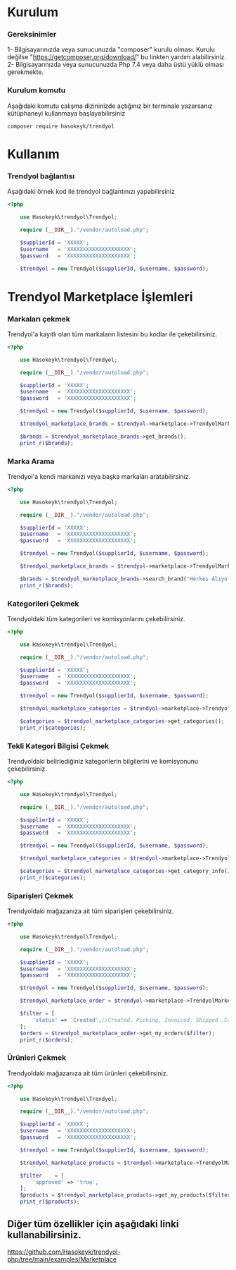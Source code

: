 # Kurulum

### Gereksinimler
1- Bilgisayarınızda veya sunucunuzda "composer" kurulu olması. Kurulu değilse "https://getcomposer.org/download/" bu linkten yardım alabilirsiniz.
2- Bilgisayarınızda veya sunucunuzda Php 7.4 veya daha üstü yüklü olması gerekmekte.

### Kurulum komutu
Aşağıdaki komutu çalışma dizininizde açtığınız bir terminale yazarsanız kütüphaneyi kullanmaya başlayabilirsiniz

```shell
composer require hasokeyk/trendyol
```

# Kullanım

### Trendyol bağlantısı
Aşağıdaki örnek kod ile trendyol bağlantınızı yapabilirsiniz

```php
<?php

    use Hasokeyk\trendyol\Trendyol;

    require (__DIR__)."/vendor/autoload.php";

    $supplierId = 'XXXXX';
    $username   = 'XXXXXXXXXXXXXXXXXXXX';
    $password   = 'XXXXXXXXXXXXXXXXXXXX';

    $trendyol = new Trendyol($supplierId, $username, $password);
```

# Trendyol Marketplace İşlemleri

### Markaları çekmek
Trendyol'a kayıtlı olan tüm markaların listesini bu kodlar ile çekebilirsiniz.

```php
<?php

    use Hasokeyk\trendyol\Trendyol;

    require (__DIR__)."/vendor/autoload.php";

    $supplierId = 'XXXXX';
    $username   = 'XXXXXXXXXXXXXXXXXXXX';
    $password   = 'XXXXXXXXXXXXXXXXXXXX';

    $trendyol = new Trendyol($supplierId, $username, $password);

    $trendyol_marketplace_brands = $trendyol->marketplace->TrendyolMarketplaceBrands();

    $brands = $trendyol_marketplace_brands->get_brands();
    print_r($brands);
```

### Marka Arama
Trendyol'a kendi markanızı veya başka markaları aratabilirsiniz.

```php
<?php

    use Hasokeyk\trendyol\Trendyol;

    require (__DIR__)."/vendor/autoload.php";

    $supplierId = 'XXXXX';
    $username   = 'XXXXXXXXXXXXXXXXXXXX';
    $password   = 'XXXXXXXXXXXXXXXXXXXX';

    $trendyol = new Trendyol($supplierId, $username, $password);

    $trendyol_marketplace_brands = $trendyol->marketplace->TrendyolMarketplaceBrands();

    $brands = $trendyol_marketplace_brands->search_brand('Herkes Alıyo');
    print_r($brands);
```

### Kategorileri Çekmek
Trendyoldaki tüm kategorileri ve komisyonlarını çekebilirsiniz.

```php
<?php

    use Hasokeyk\trendyol\Trendyol;

    require (__DIR__)."/vendor/autoload.php";

    $supplierId = 'XXXXX';
    $username   = 'XXXXXXXXXXXXXXXXXXXX';
    $password   = 'XXXXXXXXXXXXXXXXXXXX';

    $trendyol = new Trendyol($supplierId, $username, $password);

    $trendyol_marketplace_categories = $trendyol->marketplace->TrendyolMarketplaceCategories();

    $categories = $trendyol_marketplace_categories->get_categories();
    print_r($categories);
```

### Tekli Kategori Bilgisi Çekmek
Trendyoldaki belirlediğiniz kategorilerin bilgilerini ve komisyonunu çekebilirsiniz.

```php
<?php

    use Hasokeyk\trendyol\Trendyol;

    require (__DIR__)."/vendor/autoload.php";

    $supplierId = 'XXXXX';
    $username   = 'XXXXXXXXXXXXXXXXXXXX';
    $password   = 'XXXXXXXXXXXXXXXXXXXX';

    $trendyol = new Trendyol($supplierId, $username, $password);

    $trendyol_marketplace_categories = $trendyol->marketplace->TrendyolMarketplaceCategories();

    $categories = $trendyol_marketplace_categories->get_category_info(2610);
    print_r($categories);
```
### Siparişleri Çekmek
Trendyoldaki mağazanıza ait tüm siparişleri çekebilirsiniz.

```php
<?php

    use Hasokeyk\trendyol\Trendyol;

    require (__DIR__)."/vendor/autoload.php";

    $supplierId = 'XXXXX';
    $username   = 'XXXXXXXXXXXXXXXXXXXX';
    $password   = 'XXXXXXXXXXXXXXXXXXXX';

    $trendyol = new Trendyol($supplierId, $username, $password);

    $trendyol_marketplace_order = $trendyol->marketplace->TrendyolMarketplaceOrders();

    $filter = [
        'status' => 'Created',//Created, Picking, Invoiced, Shipped ,Cancelled, Delivered, UnDelivered, Returned, Repack, UnPacked, UnSupplied
    ];
    $orders = $trendyol_marketplace_order->get_my_orders($filter);
    print_r($orders);
```

### Ürünleri Çekmek
Trendyoldaki mağazanıza ait tüm ürünleri çekebilirsiniz.

```php
<?php

    use Hasokeyk\trendyol\Trendyol;

    require (__DIR__)."/vendor/autoload.php";

    $supplierId = 'XXXXX';
    $username   = 'XXXXXXXXXXXXXXXXXXXX';
    $password   = 'XXXXXXXXXXXXXXXXXXXX';

    $trendyol = new Trendyol($supplierId, $username, $password);

    $trendyol_marketplace_products = $trendyol->marketplace->TrendyolMarketplaceProducts();

    $filter    = [
        'approved' => 'true',
    ];
    $products = $trendyol_marketplace_products->get_my_products($filter);
    print_r($products);
```

## Diğer tüm özellikler için aşağıdaki linki kullanabilirsiniz.

https://github.com/Hasokeyk/trendyol-php/tree/main/examples/Marketplace